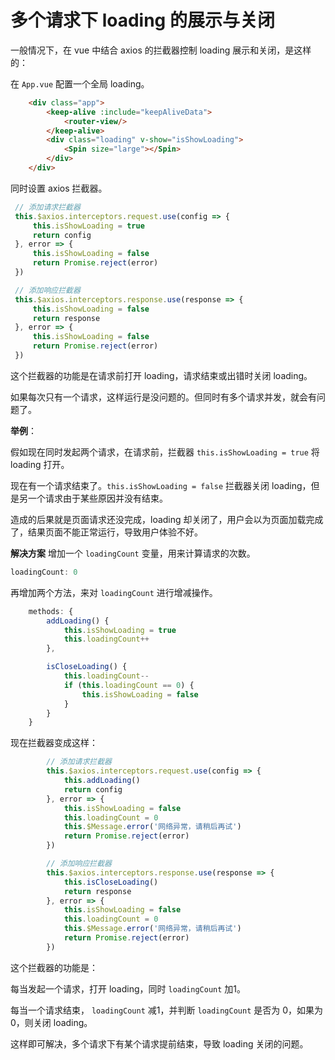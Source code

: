 # 多个请求下 loading 的展示与关闭
一般情况下，在 vue 中结合 axios 的拦截器控制 loading 展示和关闭，是这样的：

在 `App.vue` 配置一个全局 loading。
```html
    <div class="app">
        <keep-alive :include="keepAliveData">
            <router-view/>
        </keep-alive>
        <div class="loading" v-show="isShowLoading">
            <Spin size="large"></Spin>
        </div>
    </div>
```
同时设置 axios 拦截器。
```js
 // 添加请求拦截器
 this.$axios.interceptors.request.use(config => {
     this.isShowLoading = true
     return config
 }, error => {
     this.isShowLoading = false
     return Promise.reject(error)
 })

 // 添加响应拦截器
 this.$axios.interceptors.response.use(response => {
     this.isShowLoading = false
     return response
 }, error => {
     this.isShowLoading = false
     return Promise.reject(error)
 })
```
这个拦截器的功能是在请求前打开 loading，请求结束或出错时关闭 loading。

如果每次只有一个请求，这样运行是没问题的。但同时有多个请求并发，就会有问题了。

**举例**：

假如现在同时发起两个请求，在请求前，拦截器 `this.isShowLoading = true` 将 loading 打开。

现在有一个请求结束了。`this.isShowLoading = false` 拦截器关闭 loading，但是另一个请求由于某些原因并没有结束。

造成的后果就是页面请求还没完成，loading 却关闭了，用户会以为页面加载完成了，结果页面不能正常运行，导致用户体验不好。

**解决方案**
增加一个 `loadingCount` 变量，用来计算请求的次数。
```js
loadingCount: 0
```
再增加两个方法，来对 `loadingCount`  进行增减操作。
```js
    methods: {
        addLoading() {
            this.isShowLoading = true
            this.loadingCount++
        },

        isCloseLoading() {
            this.loadingCount--
            if (this.loadingCount == 0) {
                this.isShowLoading = false
            }
        }
    }
```
现在拦截器变成这样：
```js
        // 添加请求拦截器
        this.$axios.interceptors.request.use(config => {
            this.addLoading()
            return config
        }, error => {
            this.isShowLoading = false
            this.loadingCount = 0
            this.$Message.error('网络异常，请稍后再试')
            return Promise.reject(error)
        })

        // 添加响应拦截器
        this.$axios.interceptors.response.use(response => {
            this.isCloseLoading()
            return response
        }, error => {
            this.isShowLoading = false
            this.loadingCount = 0
            this.$Message.error('网络异常，请稍后再试')
            return Promise.reject(error)
        })
   ```
   
  这个拦截器的功能是：
  
  每当发起一个请求，打开 loading，同时 `loadingCount` 加1。
  
  每当一个请求结束， `loadingCount` 减1，并判断  `loadingCount` 是否为 0，如果为 0，则关闭 loading。
  
这样即可解决，多个请求下有某个请求提前结束，导致 loading 关闭的问题。

